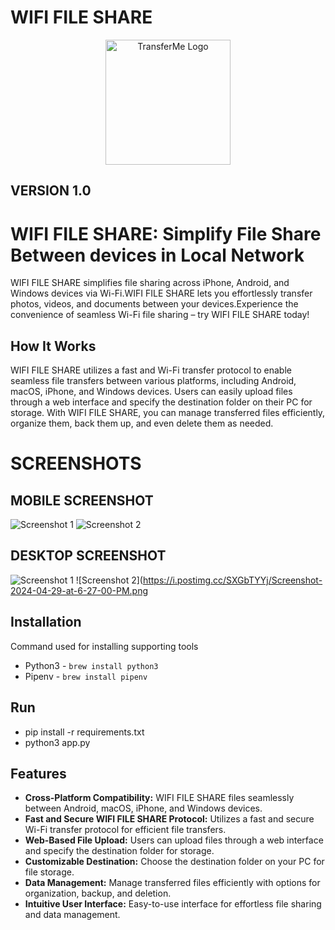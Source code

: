 # WIFI FILE SHARE
<div align="center">
  <img src="https://i.postimg.cc/3xpYVyyG/share.png" alt="TransferMe Logo" width="200">
</div>

## VERSION 1.0

# WIFI FILE SHARE: Simplify File Share Between devices in Local Network


WIFI FILE SHARE simplifies file sharing across iPhone, Android, and Windows devices via Wi-Fi.WIFI FILE SHARE lets you effortlessly transfer photos, videos, and documents between your devices.Experience the convenience of seamless Wi-Fi file sharing – try WIFI FILE SHARE today!
## How It Works

WIFI FILE SHARE utilizes a fast and Wi-Fi transfer protocol to enable seamless file transfers between various platforms, including Android, macOS, iPhone, and Windows devices. Users can easily upload files through a web interface and specify the destination folder on their PC for storage. With WIFI FILE SHARE, you can manage transferred files efficiently, organize them, back them up, and even delete them as needed.

# SCREENSHOTS
## MOBILE SCREENSHOT
![Screenshot 1](https://i.postimg.cc/XrrYZ8h3/Screenshot-2024-04-29-at-6-34-46-PM.png)
![Screenshot 2](https://i.postimg.cc/18b5DFhF/Screenshot-2024-04-29-at-6-35-07-PM.png)
## DESKTOP SCREENSHOT
![Screenshot 1](https://i.postimg.cc/dhrYCxq2/Screenshot-2024-04-29-at-6-26-11-PM.png)
![Screenshot 2](https://i.postimg.cc/SXGbTYYj/Screenshot-2024-04-29-at-6-27-00-PM.png


## Installation
Command used for installing supporting tools
- Python3 - `brew install python3`
- Pipenv - `brew install pipenv`


## Run
- pip install -r requirements.txt
- python3 app.py


## Features

- **Cross-Platform Compatibility:** WIFI FILE SHARE files seamlessly between Android, macOS, iPhone, and Windows devices.
- **Fast and Secure WIFI FILE SHARE Protocol:** Utilizes a fast and secure Wi-Fi transfer protocol for efficient file transfers.
- **Web-Based File Upload:** Users can upload files through a web interface and specify the destination folder for storage.
- **Customizable Destination:** Choose the destination folder on your PC for file storage.
- **Data Management:** Manage transferred files efficiently with options for organization, backup, and deletion.
- **Intuitive User Interface:** Easy-to-use interface for effortless file sharing and data management.
